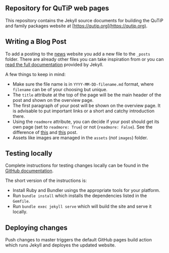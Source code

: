 Repository for QuTiP web pages
------------------------------

This repository contains the Jekyll source documents for building the
QuTiP and family packages website at [https://qutip.org](https://qutip.org).

Writing a Blog Post
-------------------

To add a posting to the [news](https://qutip.org/news) website you add a new file to the `_posts` folder.
There are already other files you can take inspiration from or you can [read the full documentation](https://jekyllrb.com/docs/step-by-step/08-blogging/) provided by Jekyll.

A few things to keep in mind:

- Make sure the file name is in `YYYY-MM-DD-filename.md` format, where `filename` can be of your choosing but unique.
- The `title` attribute at the top of the page will be the main header of the post and shown on the overview page.
- The first paragraph of your post will be shown on the overview page. It is advisable to put important links or a short and catchy introduction there.
- Using the `readmore` attribute, you can decide if your post should get its own page (set to `readmore: True`) or not (`readmore: False`). See the difference of [this](/news/#new-website) and [this](/news/#qutip5-release) post.
- Assets like images are managed in the `assets` (*not* `images`) folder.

Testing locally
---------------

Complete instructions for testing changes locally can be found in the
[GitHub documentation](https://docs.github.com/en/pages/setting-up-a-github-pages-site-with-jekyll/testing-your-github-pages-site-locally-with-jekyll).

The short version of the instructions is:

 - Install Ruby and Bundler usings the appropriate tools for your platform.
 - Run `bundle install` which installs the dependencies listed in the `Gemfile`.
 - Run `bundle exec jekyll serve` which will build the site and serve it locally.

Deploying changes
-----------------

Push changes to master triggers the default GitHub pages build action which
runs Jekyll and deployes the updated website.

